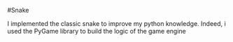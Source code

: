 #Snake

I implemented the classic snake to improve my python knowledge. Indeed, i used the PyGame library to build the logic of the game engine
